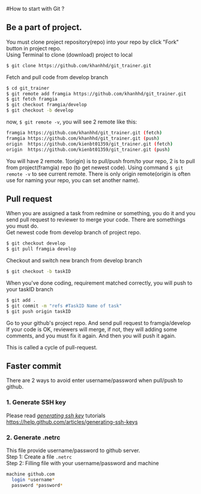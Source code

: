 #How to start with Git ?
## Be a part of project.
You must clone project repository(repo) into your repo by click "Fork" button in project repo.<br/>
Using Terminal to clone (download) project to local

```sh
$ git clone https://github.com/khanhhd/git_trainer.git
```
Fetch and pull code from develop branch

```sh
$ cd git_trainer
$ git remote add framgia https://github.com/khanhhd/git_trainer.git
$ git fetch framgia
$ git checkout framgia/develop
$ git checkout -b develop
```
now, `$ git remote -v`, you will see 2 remote like this:

```sh
framgia https://github.com/khanhhd/git_trainer.git (fetch)
framgia https://github.com/khanhhd/git_trainer.git (push)
origin  https://github.com/kienbt01359/git_trainer.git (fetch)
origin  https://github.com/kienbt01359/git_trainer.git (push)
```


You will have 2 remote. 1(origin) is to pull/push from/to your repo, 2 is to pull from project(framgia)
repo (to get newest code).
Using command `$ git remote -v` to see current remote. There is only origin remote(origin is often 
use for naming your repo, you can set another name).


## Pull request
When you are assigned a task from redmine or something, you do it and you send pull request to reviewer to merge your code.
There are somethings you must do.<br/>
 Get newest code from develop branch of project repo.

```sh
$ git checkout develop
$ git pull framgia develop
```
 Checkout and switch new branch from develop branch

```sh
$ git checkout -b taskID
```
 When you've done coding, requirement matched correctly, you will push to your taskID branch

```sh
$ git add .
$ git commit -m "refs #TaskID Name of task"
$ git push origin taskID
```
 Go to your github's project repo. And send pull request to framgia/develop<br/>
 If your code is OK, reviewers will merge, if not, they will adding some comments, and you must fix it again.
And then you will push it again.

This is called a cycle of pull-request.

## Faster commit
There are 2 ways to avoid enter username/password when pull/push to github.
### 1. Generate SSH key
Please read [*generating ssh key*](https://help.github.com/articles/generating-ssh-keys) tutorials
https://help.github.com/articles/generating-ssh-keys
### 2. Generate .netrc
This file provide username/password to github server.<br/>
Step 1: Create a file `.netrc`<br/>
Step 2: Filling file with your username/password and machine

```sh
machine github.com
  login *username*
  password *password*
```


